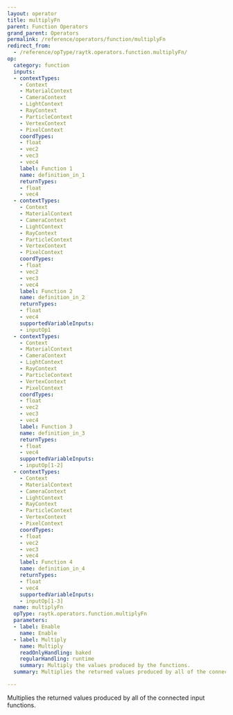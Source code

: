 ```yaml
---
layout: operator
title: multiplyFn
parent: Function Operators
grand_parent: Operators
permalink: /reference/operators/function/multiplyFn
redirect_from:
  - /reference/opType/raytk.operators.function.multiplyFn/
op:
  category: function
  inputs:
  - contextTypes:
    - Context
    - MaterialContext
    - CameraContext
    - LightContext
    - RayContext
    - ParticleContext
    - VertexContext
    - PixelContext
    coordTypes:
    - float
    - vec2
    - vec3
    - vec4
    label: Function 1
    name: definition_in_1
    returnTypes:
    - float
    - vec4
  - contextTypes:
    - Context
    - MaterialContext
    - CameraContext
    - LightContext
    - RayContext
    - ParticleContext
    - VertexContext
    - PixelContext
    coordTypes:
    - float
    - vec2
    - vec3
    - vec4
    label: Function 2
    name: definition_in_2
    returnTypes:
    - float
    - vec4
    supportedVariableInputs:
    - inputOp1
  - contextTypes:
    - Context
    - MaterialContext
    - CameraContext
    - LightContext
    - RayContext
    - ParticleContext
    - VertexContext
    - PixelContext
    coordTypes:
    - float
    - vec2
    - vec3
    - vec4
    label: Function 3
    name: definition_in_3
    returnTypes:
    - float
    - vec4
    supportedVariableInputs:
    - inputOp[1-2]
  - contextTypes:
    - Context
    - MaterialContext
    - CameraContext
    - LightContext
    - RayContext
    - ParticleContext
    - VertexContext
    - PixelContext
    coordTypes:
    - float
    - vec2
    - vec3
    - vec4
    label: Function 4
    name: definition_in_4
    returnTypes:
    - float
    - vec4
    supportedVariableInputs:
    - inputOp[1-3]
  name: multiplyFn
  opType: raytk.operators.function.multiplyFn
  parameters:
  - label: Enable
    name: Enable
  - label: Multiply
    name: Multiply
    readOnlyHandling: baked
    regularHandling: runtime
    summary: Multiply the values produced by the functions.
  summary: Multiplies the returned values produced by all of the connected input functions.

---
```



Multiplies the returned values produced by all of the connected input functions.